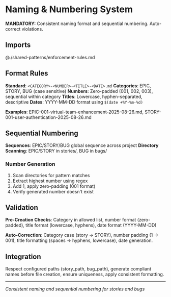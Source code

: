 # Naming & Numbering System

**MANDATORY:** Consistent naming format and sequential numbering. Auto-correct violations.

## Imports
@./shared-patterns/enforcement-rules.md

## Format Rules
**Standard**: `<CATEGORY>-<NUMBER>-<TITLE>-<DATE>.md`
**Categories**: EPIC, STORY, BUG (case sensitive)
**Numbers**: Zero-padded (001, 002, 003), sequential within category
**Titles**: Lowercase, hyphen-separated, descriptive
**Dates**: YYYY-MM-DD format using `$(date +%Y-%m-%d)`

**Examples**: EPIC-001-virtual-team-enhancement-2025-08-26.md, STORY-001-user-authentication-2025-08-26.md

## Sequential Numbering
**Sequences**: EPIC/STORY/BUG global sequence across project
**Directory Scanning**: EPIC/STORY in stories/, BUG in bugs/

### Number Generation
1. Scan directories for pattern matches
2. Extract highest number using regex
3. Add 1, apply zero-padding (001 format)
4. Verify generated number doesn't exist

## Validation
**Pre-Creation Checks**: Category in allowed list, number format (zero-padded), title format (lowercase, hyphens), date format (YYYY-MM-DD)

**Auto-Correction**: Category case (story → STORY), number padding (1 → 001), title formatting (spaces → hyphens, lowercase), date generation.

## Integration
Respect configured paths (story_path, bug_path), generate compliant names before file creation, ensure uniqueness, apply consistent formatting.

---
*Consistent naming and sequential numbering for stories and bugs*